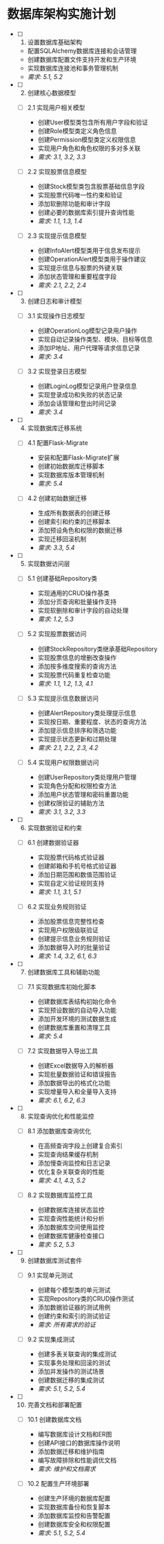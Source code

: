 # 数据库架构实施计划

- [ ] 1. 设置数据库基础架构
  - 配置SQLAlchemy数据库连接和会话管理
  - 创建数据库配置文件支持开发和生产环境
  - 实现数据库连接池和事务管理机制
  - _需求: 5.1, 5.2_

- [ ] 2. 创建核心数据模型
  - [ ] 2.1 实现用户相关模型
    - 创建User模型类包含所有用户字段和验证
    - 创建Role模型类定义角色信息
    - 创建Permission模型类定义权限信息
    - 实现用户角色和角色权限的多对多关联
    - _需求: 3.1, 3.2, 3.3_

  - [ ] 2.2 实现股票信息模型
    - 创建Stock模型类包含股票基础信息字段
    - 实现股票代码唯一性约束和验证
    - 添加软删除功能和审计字段
    - 创建必要的数据库索引提升查询性能
    - _需求: 1.1, 1.3, 1.4_

  - [ ] 2.3 实现提示信息模型
    - 创建InfoAlert模型类用于信息发布提示
    - 创建OperationAlert模型类用于操作建议
    - 实现提示信息与股票的外键关联
    - 添加状态管理和重要程度字段
    - _需求: 2.1, 2.2, 2.4_

- [ ] 3. 创建日志和审计模型
  - [ ] 3.1 实现操作日志模型
    - 创建OperationLog模型记录用户操作
    - 实现自动记录操作类型、模块、目标等信息
    - 添加IP地址、用户代理等请求信息记录
    - _需求: 3.4_

  - [ ] 3.2 实现登录日志模型
    - 创建LoginLog模型记录用户登录信息
    - 实现登录成功和失败的状态记录
    - 添加会话管理和登出时间记录
    - _需求: 3.4_

- [ ] 4. 实现数据库迁移系统
  - [ ] 4.1 配置Flask-Migrate
    - 安装和配置Flask-Migrate扩展
    - 创建初始数据库迁移脚本
    - 实现数据库版本管理机制
    - _需求: 5.4_

  - [ ] 4.2 创建初始数据迁移
    - 生成所有数据表的创建迁移
    - 创建索引和约束的迁移脚本
    - 添加预设角色和权限的数据迁移
    - 实现迁移回滚机制
    - _需求: 3.3, 5.4_

- [ ] 5. 实现数据访问层
  - [ ] 5.1 创建基础Repository类
    - 实现通用的CRUD操作基类
    - 添加分页查询和批量操作支持
    - 实现软删除和审计字段的自动处理
    - _需求: 1.2, 5.3_

  - [ ] 5.2 实现股票数据访问
    - 创建StockRepository类继承基础Repository
    - 实现股票信息的增删改查操作
    - 添加按多维度搜索的查询方法
    - 实现股票代码重复检查功能
    - _需求: 1.1, 1.2, 1.3, 4.1_

  - [ ] 5.3 实现提示信息数据访问
    - 创建AlertRepository类处理提示信息
    - 实现按日期、重要程度、状态的查询方法
    - 添加提示信息排序和筛选功能
    - 实现提示状态更新和过期处理
    - _需求: 2.1, 2.2, 2.3, 4.2_

  - [ ] 5.4 实现用户权限数据访问
    - 创建UserRepository类处理用户管理
    - 实现角色分配和权限检查方法
    - 添加用户状态管理和密码重置功能
    - 创建权限验证的辅助方法
    - _需求: 3.1, 3.2, 3.3_

- [ ] 6. 实现数据验证和约束
  - [ ] 6.1 创建数据验证器
    - 实现股票代码格式验证器
    - 创建邮箱和手机号格式验证器
    - 添加日期范围和数值范围验证
    - 实现自定义验证规则支持
    - _需求: 1.1, 3.1, 5.1_

  - [ ] 6.2 实现业务规则验证
    - 添加股票信息完整性检查
    - 实现用户权限级联验证
    - 创建提示信息业务规则验证
    - 添加数据导入时的批量验证
    - _需求: 1.4, 3.2, 6.1, 6.3_

- [ ] 7. 创建数据库工具和辅助功能
  - [ ] 7.1 实现数据库初始化脚本
    - 创建数据库表结构初始化命令
    - 实现预设数据的自动导入功能
    - 添加开发环境的测试数据生成
    - 创建数据库重置和清理工具
    - _需求: 5.4_

  - [ ] 7.2 实现数据导入导出工具
    - 创建Excel数据导入的解析器
    - 实现批量数据验证和错误报告
    - 添加数据导出的格式化功能
    - 实现增量导入和全量导入支持
    - _需求: 6.1, 6.2, 6.3_

- [ ] 8. 实现查询优化和性能监控
  - [ ] 8.1 添加数据库查询优化
    - 在高频查询字段上创建复合索引
    - 实现查询结果缓存机制
    - 添加慢查询监控和日志记录
    - 优化复杂关联查询的性能
    - _需求: 4.1, 4.3, 5.2_

  - [ ] 8.2 实现数据库监控工具
    - 创建数据库连接状态监控
    - 实现查询性能统计和分析
    - 添加数据库空间使用监控
    - 创建数据库健康检查接口
    - _需求: 5.2, 5.3_

- [ ] 9. 创建数据库测试套件
  - [ ] 9.1 实现单元测试
    - 创建每个模型类的单元测试
    - 实现Repository类的CRUD操作测试
    - 添加数据验证器的测试用例
    - 创建约束和索引的测试验证
    - _需求: 所有需求的验证_

  - [ ] 9.2 实现集成测试
    - 创建多表关联查询的集成测试
    - 实现事务处理和回滚的测试
    - 添加并发操作的测试场景
    - 创建数据迁移的集成测试
    - _需求: 5.1, 5.2, 5.4_

- [ ] 10. 完善文档和部署配置
  - [ ] 10.1 创建数据库文档
    - 编写数据库设计文档和ER图
    - 创建API接口的数据库操作说明
    - 添加数据迁移和维护指南
    - 编写故障排除和性能调优文档
    - _需求: 维护和文档需求_

  - [ ] 10.2 配置生产环境部署
    - 创建生产环境的数据库配置
    - 实现数据库备份和恢复脚本
    - 添加数据库监控和告警配置
    - 创建数据库安全和权限配置
    - _需求: 5.1, 5.2, 5.4_